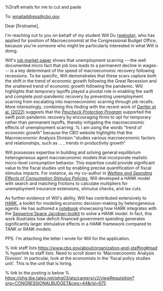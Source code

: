 %Draft emails for me to cut and paste

To: emailaddress@cbo.gov

Dear [firstname],

I'm reaching out to you on behalf of my student Will Du ([website](https://www.william-du.com)), who has applied for position of Macroeconomist at the Congressional Budget Office, because you're someone who might be particularly interested in what Will is doing.

Will's [job market paper](https://github.com/wdu9/JMP/blob/main/JMPDraft.pdf) shows that unemployment scarring ---the well documented micro fact that job loss leads to a permanent decline in wages--- is a key determinant of the speed of macroeconomic recovery following recessions. To be specific, Will demonstrates that these scars capture *both* the shift in the trend of economic growth following the Great Recession and the unaltered trend of economic growth following the pandemic. Will highlights that temporary layoffs played a pivotal role in enabling the swift and complete post-pandemic recovery by preventing unemployment scarring from escalating into macroeconomic scarring through job recalls. More interestingly, combining this finding with the recent work of [Gertler et al. (2022)](https://www.nber.org/system/files/working_papers/w30134/w30134.pdf) suggests that the [*Paycheck Protection Program*](https://www.sba.gov/funding-programs/loans/covid-19-relief-options/paycheck-protection-programz) supported the swift post-pandemic recovery by encouraging firms to opt for temporary rather than permanent layoffs, thereby mitigating the macroeconomic effects of unemployment scarring. % I am using the words "trend of economic growth" because the CBO website highlights that the Macroeconomic Analysis Division "studies various macroeconomic factors and relationships, such as ... , trends in productivity growth"


Will possesses expertise in building and solving general equilibrium heterogeneous agent macroeconomic models that incorporate realistic micro-level consumption behavior. This expertise could provide significant value to the fiscal studies unit by enabling precise quantification of fiscal stimulus impacts. For instance, as my co-author in [*Welfare and Spending Effects of Consumption Stimulus Policies*](https://github.com/llorracc/HAFiscal/blob/master/HAFiscal.pdf), Will developed a HANK model with search and matching frictions to calculate multipliers for unemployment insurance extensions, stimulus checks, and tax cuts.

As further evidence of Will's ability, Will has contributed extensively to [HARK](https://docs.econ-ark.org/Documentation/overview/introduction.html), a toolkit for modeling economic decision-making by heterogeneous agents. He has authored a [notebook](https://github.com/econ-ark/HARK/blob/master/examples/ConsNewKeynesianModel/SSJ_example.ipynb) showcasing how HARK integrates with the [Sequence Space Jacobian toolkit](https://github.com/shade-econ/sequence-jacobian) to solve a HANK model. In fact, this work illustrates how deficit-financed government spending generates significantly larger stimulative effects in a HANK framework compared to TANK or RANK models.




PPS. I'm attaching the letter I wrote for Will for the application.


% link staff lists
https://www.cbo.gov/about/organization-and-staffing#mad % hyperlink to staff lists. Need to scroll down to 'Macroeconomic Analysis Division'. In particular, look at the economists in the 'fiscal policy studies unit'. This is the unit that is hiring.

% link to the posting is below
% https://phg.tbe.taleo.net/phg03/ats/careers/v2/viewRequisition?org=CONGRESSIONALBUDGET&cws=44&rid=675 



